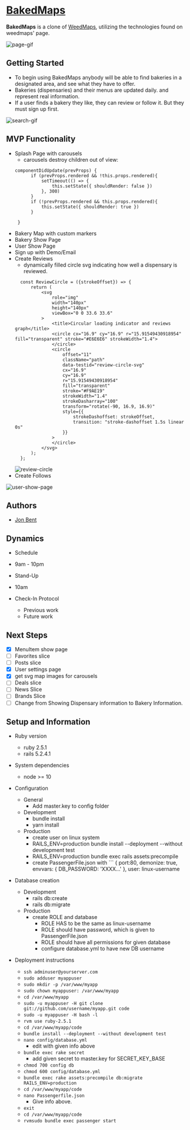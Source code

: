 # [BakedMaps](http://www.baked-maps.com)

**BakedMaps** is a clone of [WeedMaps](http://www.weedmaps.com), utilizing the technologies found on weedmaps' page.

![page-gif](/bakedmaps-home-gif.gif)

## Getting Started
- To begin using BakedMaps anybody will be able to find bakeries in a designated area, and see what they have to offer.
- Bakeries (dispensaries) and their menus are updated daily. and represent real information.
- If a user finds a bakery they like, they can review or follow it. But they must sign up first.

![search-gif](/searchbar-gif.gif)

## MVP Functionality
* Splash Page with carousels
  * carousels destroy children out of view:
  ```
  componentDidUpdate(prevProps) {
        if (prevProps.rendered && !this.props.rendered){
            setTimeout(() => {
                this.setState({ shouldRender: false })
            }, 300)
        }
        if (!prevProps.rendered && this.props.rendered){
            this.setState({ shouldRender: true })
        }
        
   }
  ```
* Bakery Map with custom markers
* Bakery Show Page
* User Show Page
* Sign up with Demo/Email
* Create Reviews
  * dynamically filled circle svg indicating how well a dispensary is reviewed.
  ```
    const ReviewCircle = ({strokeOffset}) => {
        return (
            <svg
                role="img"
                width="140px"
                height="140px"
                viewBox="0 0 33.6 33.6"
            >
                <title>Circular loading indicator and reviews graph</title>
                <circle cx="16.9" cy="16.9" r="15.91549430918954" fill="transparent" stroke="#E6E6E6" strokeWidth="1.4">
                </circle>
                <circle
                    offset="11"
                    className="path"
                    data-testid="review-circle-svg"
                    cx="16.9"
                    cy="16.9"
                    r="15.91549430918954"
                    fill="transparent"
                    stroke="#F9AE19"
                    strokeWidth="1.4"
                    strokeDasharray="100"
                    transform="rotate(-90, 16.9, 16.9)"
                    style={{
                        strokeDashoffset: strokeOffset,
                        transition: "stroke-dashoffset 1.5s linear 0s"
                    }}
                >
                </circle>
            </svg>
        );
    };
   ```
  ![review-circle](/Jb3wOcv.png)
* Create Follows

![user-show-page](/usershowpage.png)

## Authors
- [Jon Bent](https://github.com/jonbent)

## Dynamics
* Schedule
 * 9am - 10pm
* Stand-Up
 * 10am

* Check-In Protocol
  * Previous work
  * Future work
  
## Next Steps

- [x] MenuItem show page
- [ ] Favorites slice
- [ ] Posts slice
- [x] User settings page
- [x] get svg map images for carousels
- [ ] Deals slice
- [ ] News Slice
- [ ] Brands Slice
- [ ] Change from Showing Dispensary information to Bakery Information.

## Setup and Information

* Ruby version
  * ruby 2.5.1
  * rails 5.2.4.1
* System dependencies
  * node >= 10
* Configuration
  * General
    * Add master.key to config folder
  * Development
    * bundle install
    * yarn install
  * Production
    * create user on linux system
    * RAILS_ENV=production bundle install --deployment --without development test
    * RAILS_ENV=production bundle exec rails assets:precompile
    * create PassengerFile.json with ```
        {
          port:80, 
          demonize: true, 
          envvars: {
            DB_PASSWORD: 'XXXX...'
          },
          user: linux-username
* Database creation
  * Development
    * rails db:create
    * rails db:migrate
  * Production
    * create ROLE and database
       * ROLE HAS to be the same as linux-username
       * ROLE should have password, which is given to PassengerFile.json
       * ROLE should have all permissions for given database
       * configure database.yml to have new DB username

* Deployment instructions
  * `ssh adminuser@yourserver.com`
  * `sudo adduser myappuser`
  * `sudo mkdir -p /var/www/myapp`
  * `sudo chown myappuser: /var/www/myapp`
  * `cd /var/www/myapp`
  * `sudo -u myappuser -H git clone git://github.com/username/myapp.git code`
  * `sudo -u myappuser -H bash -l`
  * `rvm use ruby-2.5.1`
  * `cd /var/www/myapp/code`
  * `bundle install --deployment --without development test`
  * `nano config/database.yml`
    * edit with given info above
  * `bundle exec rake secret`
    * add given secret to master.key for SECRET_KEY_BASE
  * `chmod 700 config db`
  * `chmod 600 config/database.yml`
  * `bundle exec rake assets:precompile db:migrate RAILS_ENV=production`
  * `cd /var/www/myapp/code`
  * `nano Passengerfile.json`
    * Give info above.
  * `exit`
  * `cd /var/www/myapp/code`
  * `rvmsudo bundle exec passenger start`
